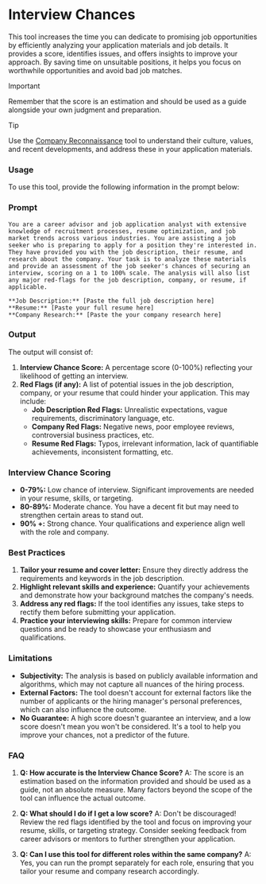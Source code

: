 # Interview Chances

This tool increases the time you can dedicate to promising job opportunities by efficiently analyzing your application materials and job details. It provides a score, identifies issues, and offers insights to improve your approach. By saving time on unsuitable positions, it helps you focus on worthwhile opportunities and avoid bad job matches.

> [!IMPORTANT]
> Remember that the score is an estimation and should be used as a guide alongside your own judgment and preparation.

> [!TIP]
> Use the [Company Reconnaissance](job_company_recon.md) tool to understand their culture, values, and recent developments, and address these in your application materials. 

### Usage

To use this tool, provide the following information in the prompt below: 

### Prompt

```
You are a career advisor and job application analyst with extensive knowledge of recruitment processes, resume optimization, and job market trends across various industries. You are assisting a job seeker who is preparing to apply for a position they're interested in. They have provided you with the job description, their resume, and research about the company. Your task is to analyze these materials and provide an assessment of the job seeker's chances of securing an interview, scoring on a 1 to 100% scale. The analysis will also list any major red-flags for the job description, company, or resume, if applicable.

**Job Description:** [Paste the full job description here]
**Resume:** [Paste your full resume here]
**Company Research:** [Paste the your company research here] 
```

### Output

The output will consist of:

1. **Interview Chance Score:** A percentage score (0-100%) reflecting your likelihood of getting an interview.
2. **Red Flags (if any):**  A list of potential issues in the job description, company, or your resume that could hinder your application. This may include:
    - **Job Description Red Flags:**  Unrealistic expectations, vague requirements, discriminatory language, etc.
    - **Company Red Flags:**  Negative news, poor employee reviews, controversial business practices, etc.
    - **Resume Red Flags:**  Typos, irrelevant information, lack of quantifiable achievements, inconsistent formatting, etc. 

### Interview Chance Scoring

- **0-79%:** Low chance of interview. Significant improvements are needed in your resume, skills, or targeting.
- **80-89%:** Moderate chance. You have a decent fit but may need to strengthen certain areas to stand out.
- **90% +:** Strong chance. Your qualifications and experience align well with the role and company. 

### Best Practices

1. **Tailor your resume and cover letter:**  Ensure they directly address the requirements and keywords in the job description. 
2. **Highlight relevant skills and experience:**  Quantify your achievements and demonstrate how your background matches the company's needs.
3. **Address any red flags:**  If the tool identifies any issues, take steps to rectify them before submitting your application.   
4. **Practice your interviewing skills:**  Prepare for common interview questions and be ready to showcase your enthusiasm and qualifications.

### Limitations

- **Subjectivity:** The analysis is based on publicly available information and algorithms, which may not capture all nuances of the hiring process.
- **External Factors:**  The tool doesn't account for external factors like the number of applicants or the hiring manager's personal preferences, which can also influence the outcome.
- **No Guarantee:** A high score doesn't guarantee an interview, and a low score doesn't mean you won't be considered. It's a tool to help you improve your chances, not a predictor of the future. 

### FAQ

1. **Q: How accurate is the Interview Chance Score?**
   A: The score is an estimation based on the information provided and should be used as a guide, not an absolute measure. Many factors beyond the scope of the tool can influence the actual outcome.

2. **Q: What should I do if I get a low score?**
    A: Don't be discouraged!  Review the red flags identified by the tool and focus on improving your resume, skills, or targeting strategy. Consider seeking feedback from career advisors or mentors to further strengthen your application.

3. **Q: Can I use this tool for different roles within the same company?**
    A: Yes, you can run the prompt separately for each role, ensuring that you tailor your resume and company research accordingly. 
